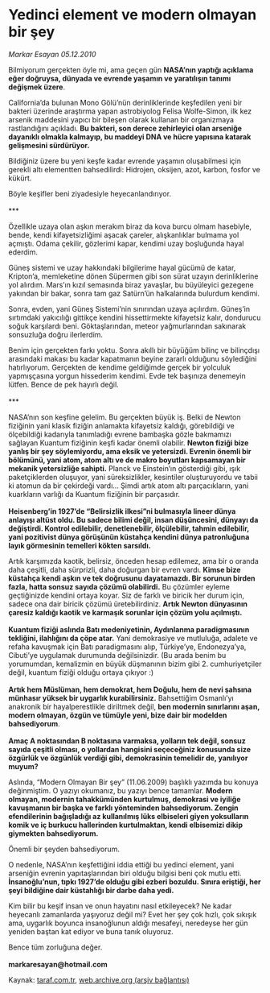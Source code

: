 # Yedinci element ve modern olmayan bir şey

*Markar Esayan 05.12.2010*

<div class="yazi"><p>Bilmiyorum gerçekten öyle mi, ama geçen gün <b>NASA’nın yaptığı açıklama eğer doğruysa, dünyada ve evrende yaşamın ve yaratılışın tanımı değişmek üzere</b>. </p>
<p>California’da bulunan Mono Gölü’nün derinliklerinde keşfedilen yeni bir bakteri üzerinde araştırma yapan astrobiyolog Felisa Wolfe-Simon, ilk kez arsenik maddesini yapıcı bir bileşen olarak kullanan bir organizmaya rastlandığını açıkladı. <b>Bu bakteri, son derece zehirleyici olan arseniğe dayanıklı olmakla kalmayıp, bu maddeyi DNA ve hücre yapısına katarak gelişmesini sürdürüyor.</b></p>
<p>Bildiğiniz üzere bu yeni keşfe kadar evrende yaşamın oluşabilmesi için gerekli altı elementten bahsedilirdi: Hidrojen, oksijen, azot, karbon, fosfor ve kükürt.</p>
<p>Böyle keşifler beni ziyadesiyle heyecanlandırıyor.<br/><br/>***</p>
<p>Özellikle uzaya olan aşkın merakım biraz da kova burcu olmam hasebiyle, bende, kendi kifayetsizliğimi aşacak çareler, alışkanlıklar bulmama yol açmıştı. Odama çekilir, gözlerimi kapar, kendimi uzay boşluğunda hayal ederdim.</p>
<p>Güneş sistemi ve uzay hakkındaki bilgilerime hayal gücümü de katar, Kripton’a, memleketine dönen Süpermen gibi son sürat uzayın derinliklerine yol alırdım. Mars’ın kızıl semasında biraz yavaşlar, bu büyüleyici gezegene yakından bir bakar, sonra tam gaz Satürn’ün halkalarında bulurdum kendimi. </p>
<p>Sonra, evden, yani Güneş Sistemi’nin sınırından uzaya açılırdım. Güneş’in sırtımdaki yakıcılığı gittikçe kendini hissettirmekte kifayetsiz kalır, dondurucu soğuk karşılardı beni. Göktaşlarından, meteor yağmurlarından sakınarak sonsuzluğa doğru ilerlerdim.</p>
<p>Benim için gerçekten farkı yoktu. Sonra akıllı bir büyüğüm bilinç ve bilinçdışı arasındaki makası bu kadar kapatmanın beyine zararlı olduğunu söylediğini hatırlıyorum. Gerçekten de kendime geldiğimde gerçek bir yolculuk yapmışçasına yorgun hissederim kendimi. Evde tek başınıza denemeyin lütfen. Bence de pek hayırlı değil. <br/><br/>***</p>
<p>NASA’nın son keşfine gelelim. Bu gerçekten büyük iş. Belki de Newton fiziğinin yani klasik fiziğin anlamakta kifayetsiz kaldığı, görebildiği ve ölçebildiği kadarıyla tanımladığı evrene bambaşka gözle bakmamızı sağlayan Kuantum fiziğinin keşfi kadar önemli olabilir. <b>Newton fiziği bize yanlış bir şey söylemiyordu, ama eksik ve yetersizdi. Evrenin önemli bir bölümünü, yani atom, atom altı ve de makro boyutları kapsamayan bir mekanik yetersizliğe sahipti.</b> Planck ve Einstein’ın gösterdiği gibi, ışık paketçiklerden oluşuyor, yani süreksizlikler, kesintiler oluşturuyordu ve tabii ki atomun da bir çekirdeği vardı... Şimdi artık atom altı parçacıkların, yani kuarkların varlığı da Kuantum fiziğinin bir parçasıdır.<br/><br/><b>Heisenberg’in 1927’de “Belirsizlik ilkesi”ni bulmasıyla lineer dünya anlayışı altüst oldu. Bu sadece bilimi değil, insan düşüncesini, dünyayı da değiştirdi. Kontrol edilebilir, denetlenebilir, ölçülebilir, tahmin edilebilir, yani pozitivist dünya görüşünün küstahça kendini dünya patronluğuna layık görmesinin temelleri kökten sarsıldı. </b></p>
<p>Artık karşımızda kaotik, belirsiz, önceden hesap edilemez, ama bir o oranda daha çeşitli, daha sürprizli, daha doğurgan bir evren vardı. <b>Kimse bize küstahça kendi aşkın ve tek doğrusunu dayatamazdı. Bir sorunun birden fazla, hatta sonsuz sayıda çözümü olabilirdi.</b> Bu çözümler eyleme geçtiğinizde kendini ortaya koyar. Siz de farklı ve biricik her durum için, sadece ona dair biricik çözümü üretebilirdiniz. <b>Artık Newton dünyasının çaresiz kaldığı kaotik ve karmaşık sorunlar için çözüm yolu açılmıştı.<br/><br/></b><b>Kuantum fiziği aslında Batı medeniyetinin, Aydınlanma paradigmasının tekliğini, ilahlığını da çöpe atar.</b> Yani demokrasiye ve mutluluğa, adalete ve refaha kavuşmak için Batı paradigmasını alıp, Türkiye’ye, Endonezya’ya, Cibuti’ye uygulamak durumunda değilsinizdir. (Bu arada benim bu yorumumdan, kemalizmin en büyük düşmanının bizim gibi 2. cumhuriyetçiler değil, kuantum fiziği olduğu ortaya çıkıyor :)<br/><br/><b>Artık hem Müslüman, hem demokrat, hem Doğulu, hem de nevi şahsına münhasır yüksek bir uygarlık kurabilirsiniz.</b> Bahsettiğim Osmanlı’yı anakronik bir hayalperestlikle diriltmek değil, <b>ben modernin sınırlarını aşan, modern olmayan, özgün ve tümüyle yeni, bize dair bir modelden bahsediyorum</b>.<br/><br/><b>Amaç A noktasından B noktasına varmaksa, yolların tek değil, sonsuz sayıda çeşitli olması, o yollardan hangisini seçeceğiniz konusunda size özgürlük ve özgünlük verdiği gibi, demokrasinin temelidir de, yanılıyor muyum?</b></p>
<p>Aslında, “Modern Olmayan Bir şey” (11.06.2009) başlıklı yazımda bu konuya değinmiştim. O yazıyı okumanız, bu yazıyı bence tamamlar. <b>Modern olmayan, modernin tahakkümünden kurtulmuş, demokrasi ve iyiliğe kavuşmanın bir başka ve farklı yönteminden bahsediyorum. Zengin efendilerinin bağışladığı az kullanılmış lüks elbiseleri giyen yoksulların komik ve iç burkucu hallerinden kurtulmaktan, kendi elbisemizi dikip giymekten bahsediyorum.</b></p>
<p>Önemli bir şeyden bahsediyorum.</p>
<p>O nedenle, NASA’nın keşfettiğini iddia ettiği bu yedinci element, yani arseniğin evrenin yapıtaşlarından biri olduğu bilgisi beni çok mutlu etti. <b>İnsanoğlu’nun, tıpkı 1927’de olduğu gibi ezberi bozuldu. Sınıra eriştiği, her şeyi bildiğine dair küstahlığı bir darbe daha yedi.</b></p>
<p>Kim bilir bu keşif insan ve onun hayatını nasıl etkileyecek? Ne kadar heyecanlı zamanlarda yaşıyoruz değil mi? Evet her şey çok hızlı, çok sıkışık ama, uygarlık boyunca insanoğlunun aldığı mesafeyi, neredeyse her gün yeniden baştan kat ediyor ve buna tanık oluyoruz.</p>
<p>Bence tüm zorluğuna değer.<br/><br/><b>markaresayan@hotmail.com</b></p></div>

Kaynak: [taraf.com.tr](http://www.taraf.com.tr:80/markar-esayan/makale-yedinci-element-ve-modern-olmayan-bir-sey.htm), [web.archive.org (arşiv bağlantısı)](http://web.archive.org/web/20101209152421/http://www.taraf.com.tr:80/markar-esayan/makale-yedinci-element-ve-modern-olmayan-bir-sey.htm)
